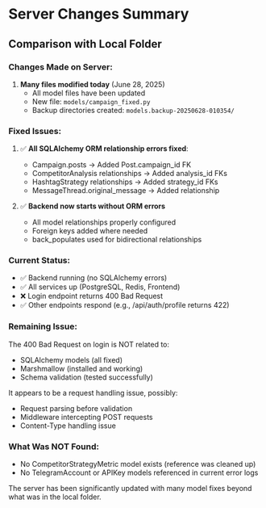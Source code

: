 # Server Changes Summary

## Comparison with Local Folder

### Changes Made on Server:
1. **Many files modified today** (June 28, 2025)
   - All model files have been updated
   - New file: `models/campaign_fixed.py`
   - Backup directories created: `models.backup-20250628-010354/`

### Fixed Issues:
1. ✅ **All SQLAlchemy ORM relationship errors fixed**:
   - Campaign.posts → Added Post.campaign_id FK
   - CompetitorAnalysis relationships → Added analysis_id FKs
   - HashtagStrategy relationships → Added strategy_id FKs
   - MessageThread.original_message → Added relationship

2. ✅ **Backend now starts without ORM errors**
   - All model relationships properly configured
   - Foreign keys added where needed
   - back_populates used for bidirectional relationships

### Current Status:
- ✅ Backend running (no SQLAlchemy errors)
- ✅ All services up (PostgreSQL, Redis, Frontend)
- ❌ Login endpoint returns 400 Bad Request
- ✅ Other endpoints respond (e.g., /api/auth/profile returns 422)

### Remaining Issue:
The 400 Bad Request on login is NOT related to:
- SQLAlchemy models (all fixed)
- Marshmallow (installed and working)
- Schema validation (tested successfully)

It appears to be a request handling issue, possibly:
- Request parsing before validation
- Middleware intercepting POST requests
- Content-Type handling issue

### What Was NOT Found:
- No CompetitorStrategyMetric model exists (reference was cleaned up)
- No TelegramAccount or APIKey models referenced in current error logs

The server has been significantly updated with many model fixes beyond what was in the local folder.